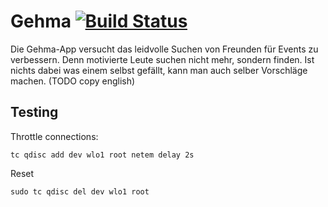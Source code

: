 # Gehma [![Build Status](https://travis-ci.org/kper/gehma_server.svg?branch=master)](https://travis-ci.org/kper/gehma_server)

Die Gehma-App versucht das leidvolle Suchen von Freunden für Events zu verbessern. Denn motivierte Leute suchen nicht mehr, sondern finden. Ist nichts dabei was einem selbst gefällt, kann man auch selber Vorschläge machen. (TODO copy english)


## Testing

Throttle connections:

```
tc qdisc add dev wlo1 root netem delay 2s
```

Reset

```
sudo tc qdisc del dev wlo1 root
```
